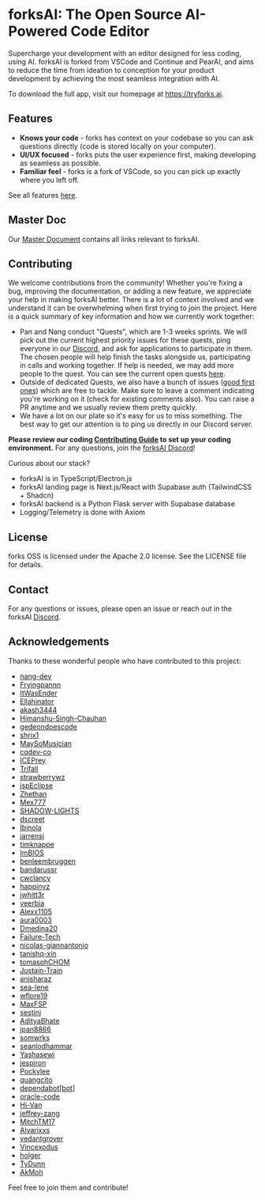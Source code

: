 # forksAI: The Open Source AI-Powered Code Editor

Supercharge your development with an editor designed for less coding, using AI. forksAI is forked from VSCode and Continue and PearAI, and aims to reduce the time from ideation to conception for your product development by achieving the most seamless integration with AI.

To download the full app, visit our homepage at https://tryforks.ai.

## Features
* **Knows your code** - forks has context on your codebase so you can ask questions directly (code is stored locally on your computer).
* **UI/UX focused** - forks puts the user experience first, making developing as seamless as possible.
* **Familiar feel** - forks is a fork of VSCode, so you can pick up exactly where you left off.

See all features [here](https://tryforks.ai/docs).

## Master Doc

Our [Master Document](https://docs.google.com/document/d/14jusGNbGRPT8X6GgEDbP1iab5q4X7_y-eFXK7Ky57IQ/edit) contains all links relevant to forksAI.

## Contributing

We welcome contributions from the community! Whether you're fixing a bug, improving the documentation, or adding a new feature, we appreciate your help in making forksAI better. There is a lot of context involved and we understand it can be overwhelming when first trying to join the project. Here is a quick summary of key information and how we currently work together:
- Pan and Nang conduct "Quests", which are 1-3 weeks sprints. We will pick out the current highest priority issues for these quests, ping everyone in our [Discord]([url](https://discord.gg/7QMraJUsQt)), and ask for applications to participate in them. The chosen people will help finish the tasks alongside us, participating in calls and working together. If help is needed, we may add more people to the quest. You can see the current open quests [here](https://github.com/orgs/tryforks/projects?query=is%3Aopen).
- Outside of dedicated Quests, we also have a bunch of issues ([good first ones](https://github.com/tryforks/forksai-app/issues?q=is%3Aopen+is%3Aissue+label%3A%22good+first+issue%22)) which are free to tackle. Make sure to leave a comment indicating you're working on it (check for existing comments also). You can raise a PR anytime and we usually review them pretty quickly.
- We have a lot on our plate so it's easy for us to miss something. The best way to get our attention is to ping us directly in our Discord server.

**Please review our coding [Contributing Guide](CONTRIBUTING.md) to set up your coding environment.** For any questions, join the [forksAI Discord](https://discord.gg/7QMraJUsQt)!

Curious about our stack?
- forksAI is in TypeScript/Electron.js
- forksAI landing page is Next.js/React with Supabase auth (TailwindCSS + Shadcn)
- forksAI backend is a Python Flask server with Supabase database
- Logging/Telemetry is done with Axiom

## License
forks OSS is licensed under the Apache 2.0 license. See the LICENSE file for details.

## Contact
For any questions or issues, please open an issue or reach out in the forksAI [Discord](https://discord.gg/7QMraJUsQt).

## Acknowledgements

Thanks to these wonderful people who have contributed to this project:
- [nang-dev](https://github.com/nang-dev)
- [Fryingpannn](https://github.com/Fryingpannn)
- [ItWasEnder](https://github.com/ItWasEnder)
- [Ellahinator](https://github.com/Ellahinator)
- [akash3444](https://github.com/akash3444)
- [Himanshu-Singh-Chauhan](https://github.com/Himanshu-Singh-Chauhan)
- [gedeondoescode](https://github.com/gedeondoescode)
- [shrix1](https://github.com/shrix1)
- [MaySoMusician](https://github.com/MaySoMusician)
- [cqdev-co](https://github.com/cqdev-co)
- [ICEPrey](https://github.com/ICEPrey)
- [Trifall](https://github.com/Trifall)
- [strawberrywz](https://github.com/strawberrywz)
- [jspEclipse](https://github.com/jspEclipse)
- [Zhethan](https://github.com/Zhethan)
- [Mex777](https://github.com/Mex777)
- [SHADOW-LIGHTS](https://github.com/SHADOW-LIGHTS)
- [dscreet](https://github.com/dscreet)
- [Ibinola](https://github.com/Ibinola)
- [jarrensj](https://github.com/jarrensj)
- [timknappe](https://github.com/timknappe)
- [ImBIOS](https://github.com/ImBIOS)
- [benleembruggen](https://github.com/benleembruggen)
- [bandarussr](https://github.com/bandarussr)
- [cwclancy](https://github.com/cwclancy)
- [happinyz](https://github.com/happinyz)
- [jwhitt3r](https://github.com/jwhitt3r)
- [veerbia](https://github.com/veerbia)
- [Alexx1105](https://github.com/Alexx1105)
- [aura0003](https://github.com/aura0003)
- [Dmedina20](https://github.com/Dmedina20)
- [Failure-Tech](https://github.com/Failure-Tech)
- [nicolas-giannantonio](https://github.com/nicolas-giannantonio)
- [tanishq-xin](https://github.com/tanishq-xin)
- [tomasohCHOM](https://github.com/tomasohCHOM)
- [Justain-Train](https://github.com/Justain-Train)
- [anisharaz](https://github.com/anisharaz)
- [sea-lene](https://github.com/sea-lene)
- [wflore19](https://github.com/wflore19)
- [MaxFSP](https://github.com/MaxFSP)
- [sestinj](https://github.com/sestinj)
- [AdityaBhate](https://github.com/AdityaBhate)
- [jpan8866](https://github.com/jpan8866)
- [somwrks](https://github.com/somwrks)
- [seanlodhammar](https://github.com/seanlodhammar)
- [Yashasewi](https://github.com/Yashasewi)
- [jespiron](https://github.com/jespiron)
- [Pockylee](https://github.com/Pockylee)
- [quangcito](https://github.com/quangcito)
- [dependabot[bot]](https://github.com/dependabot[bot])
- [oracle-code](https://github.com/oracle-code)
- [Hi-Van](https://github.com/Hi-Van)
- [jeffrey-zang](https://github.com/jeffrey-zang)
- [MitchTM17](https://github.com/MitchTM17)
- [Alvarixxs](https://github.com/Alvarixxs)
- [vedantgrover](https://github.com/vedantgrover)
- [Vincexodus](https://github.com/Vincexodus)
- [holger](https://github.com/holger)
- [TyDunn](https://github.com/TyDunn)
- [AkMoh](https://github.com/AkMoh)

Feel free to join them and contribute!

